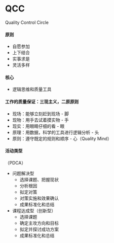 # QCC

Quality Control Circle



#### 原则

- 自愿参加
- 上下结合
- 实事求是
- 灵活多样

#### 核心

- 逻辑思维和质量工具



#### 工作的质量保证：三现主义，二原原则

- 现场：能够立刻赶到现场 - 脚
- 现物：用手去试着摸实物 - 手
- 现实：用眼睛仔细的看 - 眼
- 原理：用数据，科学的工具进行逻辑分析 - 头
- 原则：遵守既定的规则和顺序 - 心（Quality Mind）



#### 活动类型

（PDCA）

- 问题解决型
  - 选择课题、把握现状
  - 分析根因
  - 拟定对策
  - 对策实施和效果确认
  - 成果标准化和总结
- 课程达成型（创新型）
  - 选择课题
  - 确定主攻方向和目标
  - 拟定并探讨成功方案
  - 成果标准化和总结

